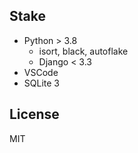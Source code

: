 
## Stake

- Python > 3.8
  - isort, black, autoflake
  - Django < 3.3
- VSCode
- SQLite 3

## License

MIT



